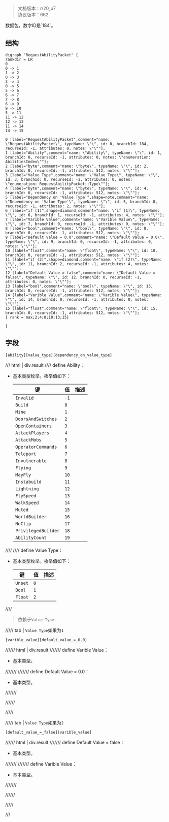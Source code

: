 # <!-- md:samp RequestAbilityPacket -->

> 文档版本：r/20_u7<br/>协议版本：662

<!-- md:samp RequestAbilityPacket -->数据包，数字ID是`184`。

## 结构

```viz
digraph "RequestAbilityPacket" {
rankdir = LR
0
0 -> 1
1 -> 2
0 -> 3
3 -> 4
0 -> 5
5 -> 6
6 -> 7
7 -> 8
6 -> 9
9 -> 10
5 -> 11
11 -> 12
12 -> 13
11 -> 14
14 -> 15

0 [label="RequestAbilityPacket",comment="name: \"RequestAbilityPacket\", typeName: \"\", id: 0, branchId: 184, recurseId: -1, attributes: 0, notes: \"\""];
1 [label="Ability",comment="name: \"Ability\", typeName: \"\", id: 1, branchId: 0, recurseId: -1, attributes: 0, notes: \"enumeration: AbilitiesIndex\""];
2 [label="byte",comment="name: \"byte\", typeName: \"\", id: 2, branchId: 0, recurseId: -1, attributes: 512, notes: \"\""];
3 [label="Value Type",comment="name: \"Value Type\", typeName: \"\", id: 3, branchId: 0, recurseId: -1, attributes: 0, notes: \"enumeration: RequestAbilityPacket::Type\""];
4 [label="byte",comment="name: \"byte\", typeName: \"\", id: 4, branchId: 0, recurseId: -1, attributes: 512, notes: \"\""];
5 [label="Dependency on 'Value Type'",shape=note,comment="name: \"Dependency on 'Value Type'\", typeName: \"\", id: 5, branchId: 0, recurseId: -1, attributes: 2, notes: \"\""];
6 [label="if (1)",shape=diamond,comment="name: \"if (1)\", typeName: \"\", id: 6, branchId: 1, recurseId: -1, attributes: 4, notes: \"\""];
7 [label="Varible Value",comment="name: \"Varible Value\", typeName: \"\", id: 7, branchId: 0, recurseId: -1, attributes: 0, notes: \"\""];
8 [label="bool",comment="name: \"bool\", typeName: \"\", id: 8, branchId: 0, recurseId: -1, attributes: 512, notes: \"\""];
9 [label="Default Value = 0.0",comment="name: \"Default Value = 0.0\", typeName: \"\", id: 9, branchId: 0, recurseId: -1, attributes: 0, notes: \"\""];
10 [label="float",comment="name: \"float\", typeName: \"\", id: 10, branchId: 0, recurseId: -1, attributes: 512, notes: \"\""];
11 [label="if (2)",shape=diamond,comment="name: \"if (2)\", typeName: \"\", id: 11, branchId: 2, recurseId: -1, attributes: 4, notes: \"\""];
12 [label="Default Value = false",comment="name: \"Default Value = false\", typeName: \"\", id: 12, branchId: 0, recurseId: -1, attributes: 0, notes: \"\""];
13 [label="bool",comment="name: \"bool\", typeName: \"\", id: 13, branchId: 0, recurseId: -1, attributes: 512, notes: \"\""];
14 [label="Varible Value",comment="name: \"Varible Value\", typeName: \"\", id: 14, branchId: 0, recurseId: -1, attributes: 0, notes: \"\""];
15 [label="float",comment="name: \"float\", typeName: \"\", id: 15, branchId: 0, recurseId: -1, attributes: 512, notes: \"\""];
{ rank = max;2;4;8;10;13;15}

}

```

## 字段

```title='RequestAbilityPacket'
[ability][value_type][dependency_on_value_type]
```

/// html | div.result
//// define
Ability：<!-- md:samp byte -->

- 基本类型枚举。枚举值如下：

  |键|值|描述|
  |---|---|---|
  |`Invalid`|`-1`||
  |`Build`|`0`||
  |`Mine`|`1`||
  |`DoorsAndSwitches`|`2`||
  |`OpenContainers`|`3`||
  |`AttackPlayers`|`4`||
  |`AttackMobs`|`5`||
  |`OperatorCommands`|`6`||
  |`Teleport`|`7`||
  |`Invulnerable`|`8`||
  |`Flying`|`9`||
  |`MayFly`|`10`||
  |`Instabuild`|`11`||
  |`Lightning`|`12`||
  |`FlySpeed`|`13`||
  |`WalkSpeed`|`14`||
  |`Muted`|`15`||
  |`WorldBuilder`|`16`||
  |`NoClip`|`17`||
  |`PrivilegedBuilder`|`18`||
  |`AbilityCount`|`19`||



////
//// define
Value Type：<!-- md:samp byte -->

- 基本类型枚举。枚举值如下：

  |键|值|描述|
  |---|---|---|
  |`Unset`|`0`||
  |`Bool`|`1`||
  |`Float`|`2`||



////
> 依赖于`Value Type`

///// tab | `Value Type`如果为`1`
```title='if (1)'
[varible_value][default_value_=_0.0]
```

////// html | div.result
/////// define
Varible Value：<!-- md:samp bool -->

- 基本类型。


///////
/////// define
Default Value = 0.0：<!-- md:samp float -->

- 基本类型。


///////

//////

/////

///// tab | `Value Type`如果为`2`
```title='if (2)'
[default_value_=_false][varible_value]
```

////// html | div.result
/////// define
Default Value = false：<!-- md:samp bool -->

- 基本类型。


///////
/////// define
Varible Value：<!-- md:samp float -->

- 基本类型。


///////

//////

/////

///

